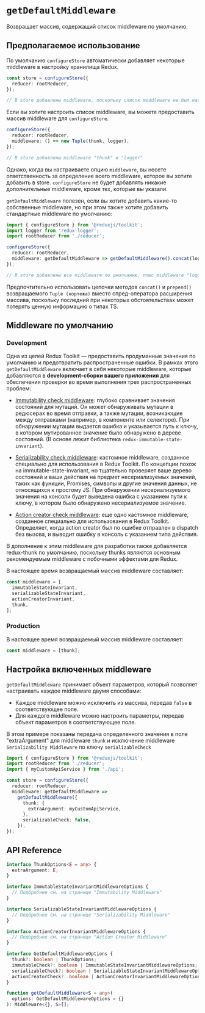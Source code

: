 # `getDefaultMiddleware`

Возвращает массив, содержащий список middleware по умолчанию.

## Предполагаемое использование

По умолчанию `configureStore` автоматически добавляет некоторые middleware в настройку хранилища Redux.

```ts
const store = configureStore({
  reducer: rootReducer,
});

// В store добавлены middleware, поскольку список middleware не был настроен
```

Если вы хотите настроить список middleware, вы можете предоставить массив middleware для `configureStore`.

```ts
configureStore({
  reducer: rootReducer,
  middleware: () => new Tuple(thunk, logger),
});

// В store добавлены middleware "thunk" и "logger"
```

Однако, когда вы настраиваете опцию `middleware`, вы несете ответственность за определение всего middleware, которое вы хотите добавить в store. `configureStore` не будет добавлять никакие дополнительные middleware, кроме тех, которые вы указали.

`getDefaultMiddleware` полезен, если вы хотите добавить какие-то собственные middleware, но при этом также хотите добавить стандартные middleware по умолчанию:

```ts
import { configureStore } from '@reduxjs/toolkit';
import logger from 'redux-logger';
import rootReducer from './reducer';

configureStore({
  reducer: rootReducer,
  middleware: getDefaultMiddleware => getDefaultMiddleware().concat(logger),
});

// В store добавлены все middleware по умолчанию, плюс middleware "logger".
```

Предпочтительно использовать цепочки методов `concat()` и `prepend()` возвращаемого `Tuple (кортежа)` вместо спред-оператора расширения массива, поскольку последний при некоторых обстоятельствах может потерять ценную информацию о типах TS.

## Middleware по умолчанию

### Development

Одна из целей Redux Toolkit — предоставить продуманные значения по умолчанию и предотвратить распространенные ошибки. В рамках этого `getDefaultMiddleware` включает в себя некоторые middleware, которые добавляются в **development-сборки вашего приложения** для обеспечения проверки во время выполнения трех распространенных проблем:

- [Immutability check middleware](<./Immutability Middleware.md>): глубоко сравнивает значения состояний для мутаций. Он может обнаруживать мутации в редюсерах во время отправки, а также мутации, возникающие между отправками (например, в компоненте или селекторе). При обнаружении мутации выдается ошибка и указывается путь к ключу, в котором мутированное значение было обнаружено в дереве состояний. (В основе лежит библиотека `redux-immutable-state-invariant`).

- [Serializability check middleware](<./Serializability Middleware.md>): кастомное middleware, созданное специально для использования в Redux Toolkit. По концепции похож на immutable-state-invariant, но тщательно проверяет ваше дерево состояний и ваши действия на предмет несериализуемых значений, таких как функции, Promises, символы и другие значения данных, не относящихся к простому JS. При обнаружении несериализуемого значения на консоли будет выведена ошибка с указанием пути к ключу, в котором было обнаружено несериализуемое значение.

- [Action creator check middleware](<./Action Creator Middleware.md>): еще одно кастомное middleware, созданное специально для использования в Redux Toolkit. Определяет, когда action creator был по ошибке отправлен в dispatch без вызова, и выводит ошибку в консоль с указанием типа действия.

В дополнение к этим middleware для разработки также добавляется redux-thunk по умолчанию, поскольку thunks являются основным рекомендуемым middleware с побочными эффектами для Redux.

В настоящее время возвращаемый массив middleware составляет:

```ts
const middleware = [
  immutableStateInvariant,
  serializableStateInvariant,
  actionCreatorInvariant,
  thunk,
];
```

### Production

В настоящее время возвращаемый массив middleware составляет:

```ts
const middleware = [thunk];
```

## Настройка включенных middleware

`getDefaultMiddleware` принимает объект параметров, который позволяет настраивать каждое middleware двумя способами:

- Каждое middleware можно исключить из массива, передав `false` в соответствующее поле.
- Для каждого middleware можно настроить параметры, передав объект параметров в соответствующее поле.

В этом примере показаны передача определенного значения в поле "extraArgument" для middleware `thunk` и исключение middleware `Serializability Middleware` по ключу `serializableCheck`

```ts
import { configureStore } from '@reduxjs/toolkit';
import rootReducer from './reducer';
import { myCustomApiService } from './api';

const store = configureStore({
  reducer: rootReducer,
  middleware: getDefaultMiddleware =>
    getDefaultMiddleware({
      thunk: {
        extraArgument: myCustomApiService,
      },
      serializableCheck: false,
    }),
});
```

## API Reference

```ts
interface ThunkOptions<E = any> {
  extraArgument: E;
}

interface ImmutableStateInvariantMiddlewareOptions {
  // Подбробнее см. на странице "Immutability Middleware"
}

interface SerializableStateInvariantMiddlewareOptions {
  // Подбробнее см. на странице "Serializability Middleware"
}

interface ActionCreatorInvariantMiddlewareOptions {
  // Подбробнее см. на странице "Action Creator Middleware"
}

interface GetDefaultMiddlewareOptions {
  thunk?: boolean | ThunkOptions;
  immutableCheck?: boolean | ImmutableStateInvariantMiddlewareOptions;
  serializableCheck?: boolean | SerializableStateInvariantMiddlewareOptions;
  actionCreatorCheck?: boolean | ActionCreatorInvariantMiddlewareOptions;
}

function getDefaultMiddleware<S = any>(
  options: GetDefaultMiddlewareOptions = {}
): Middleware<{}, S>[];
```
